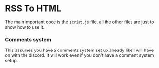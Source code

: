 # RSS To HTML

The main important code is the `script.js` file, all the other files are just to show how to use it.

### Comments system

This assumes you have a comments system set up already like I will have on with the discord.
It will work even if you don't have a comment system setup.